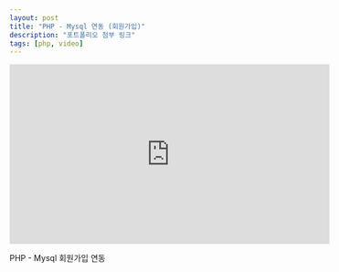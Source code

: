```yaml
---
layout: post
title: "PHP - Mysql 연동 (회원가입)"
description: "포트폴리오 첨부 링크"
tags: [php, video]
---
```


<iframe width="560" height="315" src="https://www.youtube.com/embed/wBIqHuX6PFs" frameborder="0"></iframe>

PHP - Mysql 회원가입 연동
